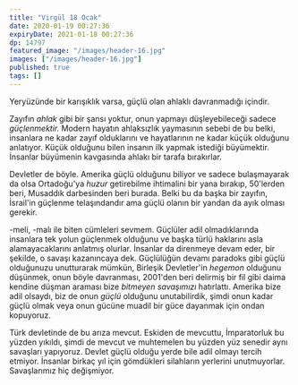```yaml
---
title: "Virgül 18 Ocak"
date: 2020-01-19 00:27:36
expiryDate: 2021-01-18 00:27:36
dp: 14797
featured_image: "/images/header-16.jpg"
images: ["/images/header-16.jpg"]
published: true
tags: []
---
```




Yeryüzünde bir karışıklık varsa, güçlü olan ahlaklı davranmadığı içindir. 

Zayıfın *ahlak* gibi bir şansı yoktur, onun yapmayı düşleyebileceği sadece *güçlenmektir.* Modern hayatın ahlaksızlık yaymasının sebebi de bu belki, insanlara ne kadar zayıf olduklarını ve hayatlarının ne kadar küçük olduğunu anlatıyor. Küçük olduğunu bilen insanın ilk yapmak istediği büyümektir. İnsanlar büyümenin kavgasında ahlakı bir tarafa bırakırlar. 

Devletler de böyle. Amerika güçlü olduğunu biliyor ve sadece bulaşmayarak da olsa Ortadoğu'ya *huzur* getirebilme ihtimalini bir yana bırakıp, 50'lerden beri, Musaddık darbesinden beri burada. Belki bu da başka bir zayıfın, İsrail'in güçlenme telaşındandır ama güçlü olanın bir yandan da ayık olması gerekir. 

-meli, -malı ile biten cümleleri sevmem. Güçlüler adil olmadıklarında insanlara tek yolun güçlenmek olduğunu ve başka türlü haklarını asla alamayacaklarını anlatmış olurlar. İnsanlar da direnmeye devam eder, bir şekilde, o savaşı kazanıncaya dek. Güçlülüğün devamı paradoks gibi güçlü olduğunuzu unutturarak mümkün, Birleşik Devletler'in  *hegemon* olduğunu düşünmek, onun böyle davranması, 2001'den beri delirmiş bir fil gibi daima kendine düşman araması bize *bitmeyen savaşımızı* hatırlattı. Amerika bize adil olsaydı, biz de onun *güçlü* olduğunu unutabilirdik, şimdi onun kadar güçlü olmak veya onun gücüne muadil bir güce dayanmak için ondan kopuyoruz. 

Türk devletinde de bu arıza mevcut. Eskiden de mevcuttu, İmparatorluk bu yüzden yıkıldı, şimdi de mevcut ve muhtemelen bu yüzden yüz senedir aynı savaşları yapıyoruz.  Devlet güçlü olduğu yerde bile adil olmayı tercih etmiyor. İnsanlar birkaç yıl için gömdükleri silahların yerlerini unutmuyorlar. Savaşlarımız hiç değişmiyor. 

